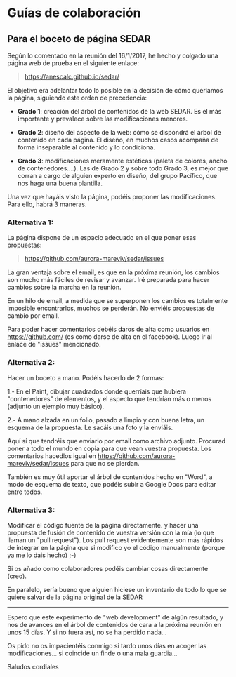 # Gu&iacute;as de colaboraci&oacute;n 

## Para el boceto de p&aacute;gina SEDAR

Según lo comentado en la reunión del 16/1/2017, he hecho y colgado una página web de prueba en el siguiente enlace: 

> https://anescalc.github.io/sedar/

El objetivo era adelantar todo lo posible en la decisión de cómo queríamos la página, siguiendo este orden de precedencia:

- **Grado 1**: creación del árbol de contenidos de la web SEDAR. Es el más importante y prevalece sobre las modificaciones menores.

- **Grado 2**: diseño del aspecto de la web: cómo se dispondrá el árbol de contenido en cada página. El diseño, en muchos casos acompaña de forma inseparable al contenido y lo condiciona. 

- **Grado 3**: modificaciones meramente estéticas (paleta de colores, ancho de contenedores....). Las de Grado 2 y sobre todo Grado 3, es mejor que corran a cargo de alguien experto en diseño, del grupo Pacífico, que nos haga una buena plantilla. 

Una vez que hayáis visto la página, podéis proponer las modificaciones. 
Para ello, habrá 3 maneras.


### Alternativa 1:  

La página dispone de un espacio adecuado en el que poner esas propuestas:

> https://github.com/aurora-mareviv/sedar/issues

La gran ventaja sobre el email, es que en la próxima reunión, los cambios son mucho más fáciles de revisar y avanzar. Iré preparada para hacer cambios sobre la marcha en la reunión.

En un hilo de email, a medida que se superponen los cambios es totalmente imposible encontrarlos, muchos se perderán. No enviéis propuestas de cambio por email.

Para poder hacer comentarios debéis daros de alta como usuarios en https://github.com/ (es como darse de alta en el facebook). Luego ir al enlace de "issues" mencionado. 


### Alternativa 2: 

Hacer un boceto a mano. Podéis hacerlo de 2 formas:

1.- En el Paint, dibujar cuadrados donde querríais que hubiera "contenedores" de elementos, y el aspecto que tendrían más o menos (adjunto un ejemplo muy básico).

2.- A mano alzada en un folio, pasado a limpio y con buena letra, un esquema de la propuesta. Le sacáis una foto y la enviáis. 

Aquí sí que tendréis que enviarlo por email como archivo adjunto. 
Procurad poner a todo el mundo en copia para que vean vuestra propuesta.
Los comentarios hacedlos igual en https://github.com/aurora-mareviv/sedar/issues para que no se pierdan. 

<div class="alert">También es muy útil aportar el árbol de contenidos hecho en "Word", a modo de esquema de texto, que podéis subir a Google Docs para editar entre todos.
</div>

### Alternativa 3:

Modificar el código fuente de la página directamente. y hacer una propuesta de fusión de contenido de vuestra versión con la mía (lo que llaman un "pull request"). 
Los pull request evidentemente son más rápidos de integrar en la página que si modifico yo el código manualmente (porque ya me lo dais hecho)  ;-)

Si os añado como colaboradores podéis cambiar cosas directamente (creo). 

En paralelo, sería bueno que alguien hiciese un inventario de todo lo que se quiere salvar de la página original de la SEDAR

----------------
Espero que este experimento de  "web development" de algún resultado, y nos de avances en el árbol de contenidos de cara a la próxima reunión en unos 15 días.  Y si no fuera así, no se ha perdido nada...

Os pido no os impacientéis conmigo si tardo unos días en acoger las modificaciones... si coincide un finde o una mala guardia...

Saludos cordiales
